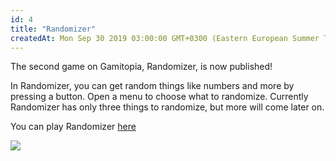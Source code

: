 ```yaml
---
id: 4
title: "Randomizer"
createdAt: Mon Sep 30 2019 03:00:00 GMT+0300 (Eastern European Summer Time)
---
```


The second game on Gamitopia, Randomizer, is now published!

In Randomizer, you can get random things like numbers and more by pressing a button. Open a menu to choose what to randomize. Currently Randomizer has only three things to randomize, but more will come later on.

You can play Randomizer [here](/randomizer)

[![](/img/randomizer_thumbnail.c9be7bb0.jpg)](/randomizer)